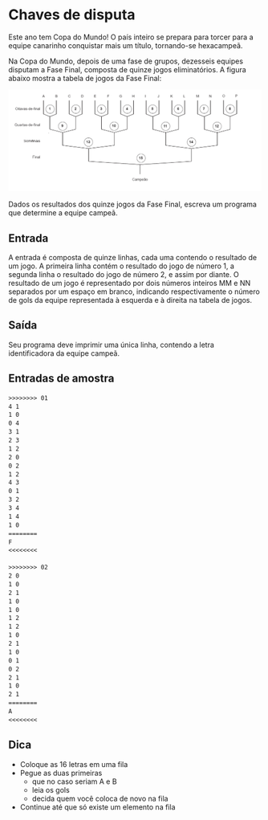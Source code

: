 # Chaves de disputa

Este ano tem Copa do Mundo! O país inteiro se prepara para torcer para a equipe canarinho conquistar mais um título, tornando-se hexacampeã.

Na Copa do Mundo, depois de uma fase de grupos, dezesseis equipes disputam a Fase Final, composta de quinze jogos eliminatórios. A figura abaixo mostra a tabela de jogos da Fase Final:

![_](cover.jpg)

Dados os resultados dos quinze jogos da Fase Final, escreva um programa que determine a equipe campeã.

## Entrada

A entrada é composta de quinze linhas, cada uma contendo o resultado de um jogo. A primeira linha contém o resultado do jogo de número 1, a segunda linha o resultado do jogo de número 2, e assim por diante. O resultado de um jogo é representado por dois números inteiros MM e NN separados por um espaço em branco, indicando respectivamente o número de gols da equipe representada à esquerda e à direita na tabela de jogos.

## Saída

Seu programa deve imprimir uma única linha, contendo a letra identificadora da equipe campeã.

## Entradas de amostra

```txt
>>>>>>>> 01
4 1 
1 0 
0 4 
3 1 
2 3 
1 2 
2 0 
0 2 
1 2 
4 3 
0 1 
3 2 
3 4 
1 4 
1 0
========
F
<<<<<<<<

>>>>>>>> 02
2 0 
1 0 
2 1 
1 0 
1 0 
1 2 
1 2 
1 0 
2 1 
1 0 
0 1 
0 2 
2 1 
1 0 
2 1
========
A
<<<<<<<<
```

## Dica

- Coloque as 16 letras em uma fila
- Pegue as duas primeiras
  - que no caso seriam A e B
  - leia os gols
  - decida quem você coloca de novo na fila
- Continue até que só existe um elemento na fila
